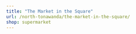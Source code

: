 ```yaml
---
title: "The Market in the Square"
url: /north-tonawanda/the-market-in-the-square/
shop: supermarket
---
```

